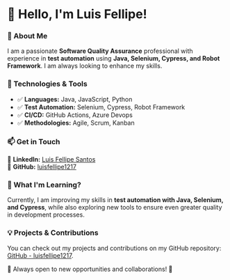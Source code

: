 # 👋 Hello, I'm Luis Fellipe!

### 🔹 About Me
I am a passionate **Software Quality Assurance** professional with experience in **test automation** using **Java, Selenium, Cypress, and Robot Framework**. I am always looking to enhance my skills.

### 🚀 Technologies & Tools
- ✅ **Languages:** Java, JavaScript, Python
- ✅ **Test Automation:** Selenium, Cypress, Robot Framework
- ✅ **CI/CD:** GitHub Actions, Azure Devops
- ✅ **Methodologies:** Agile, Scrum, Kanban

### 📫 Get in Touch
📌 **LinkedIn:** [Luis Fellipe Santos](https://www.linkedin.com/in/luis-fellipe-santos/)  
📌 **GitHub:** [luisfellipe1217](https://github.com/luisfellipe1217)

### 🌱 What I'm Learning?
Currently, I am improving my skills in **test automation with Java, Selenium, and Cypress**, while also exploring new tools to ensure even greater quality in development processes.

### 💡 Projects & Contributions
You can check out my projects and contributions on my GitHub repository: [GitHub - luisfellipe1217](https://github.com/luisfellipe1217).

📌 Always open to new opportunities and collaborations! 🚀
